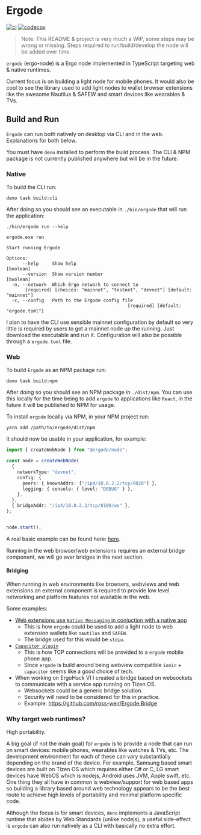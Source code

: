 # Ergode

[![ci](https://github.com/ross-weir/ergode/actions/workflows/ci.yml/badge.svg)](https://github.com/ross-weir/ergode/actions/workflows/ci.yml) [![codecov](https://codecov.io/github/ross-weir/ergode/branch/main/graph/badge.svg?token=9LGTORWR68)](https://codecov.io/github/ross-weir/ergode)

> Note: This README & project is very much a WIP, some steps may be wrong or missing. Steps required to run/build/develop the node will be added over time.

`ergode` (ergo-node) is a Ergo node implemented in TypeScript targeting web &
native runtimes.

Current focus is on building a light node for mobile phones. It would also be
cool to see the library used to add light nodes to wallet browser extensions
like the awesome Nautilus & SAFEW and smart devices like wearables & TVs.

## Build and Run

`Ergode` can run both natively on desktop via CLI and in the web. Explanations for both below.

You must have `deno` installed to perform the build process. The CLI & NPM package is not currently published anywhere but will be in the future.

### Native

To build the CLI run:

```
deno task build:cli
```

After doing so you should see an executable in `./bin/ergode` that will run the application:

```
./bin/ergode run --help

ergode.exe run

Start running Ergode

Options:
      --help     Show help                                             [boolean]
      --version  Show version number                                   [boolean]
  -n, --network  Which Ergo network to connect to
       [required] [choices: "mainnet", "testnet", "devnet"] [default: "mainnet"]
  -c, --config   Path to the Ergode config file
                                             [required] [default: "ergode.toml"]
```

I plan to have the CLI use sensible mainnet configuration by default so very little is required by users to get a mainnet
node up the running. Just download the executable and run it. Configuration will also be possible through a `ergode.toml` file.

### Web

To build `Ergode` as an NPM package run:

```
deno task build:npm
```

After doing so you should see an NPM package in `./dist/npm`. You can use this locally for the time being to add `ergode` to applications
like `React`, in the future it will be published to NPM for usage.

To install `ergode` locally via NPM, in your NPM project run:

```
yarn add /path/to/ergode/dist/npm
```

It should now be usable in your application, for example:

```ts
import { createWebNode } from "@ergode/node";

const node = createWebNode(
  {
    networkType: "devnet",
    config: {
      peers: { knownAddrs: ["/ip4/10.0.2.2/tcp/9020"] },
      logging: { console: { level: "DEBUG" } },
    },
  },
  { bridgeAddr: "/ip4/10.0.2.2/tcp/8109/ws" },
);


node.start();
```

A real basic example can be found here: [here](https://github.com/ross-weir/Ergode.Tizen/tree/main/ErgodeTizenUI).

Running in the web browser/web extensions requires an external bridge component, we will go over bridges in the next section.

#### Bridging

When running in web environments like browsers, webviews and web extensions an external component is required to provide low level networking and platform features not available
in the web.

Some examples:

- [Web extensions use `Native Messaging` in conjuction with a native app](https://developer.mozilla.org/en-US/docs/Mozilla/Add-ons/WebExtensions/Native_messaging)
  - This is how `ergode` could be used to add a light node to web extension wallets like `nautilus` and `SAFEW`.
  - The bridge used for this would be `stdio`.
- [`Capacitor plugin`](https://capacitorjs.com/docs/plugins)
  - This is how TCP connections will be provided to a `ergode` mobile phone app.
  - Since `ergode` is build around being webview compatible `ionic` + `capacitor` seems like a good choice of tech.
- When working on ErgoHack VI I created a bridge based on websockets to communicate with a service app running on Tizen OS.
  - Websockets could be a generic bridge solution.
  - Security will need to be considered for this in practice.
  - Example: https://github.com/ross-weir/Ergode.Bridge

### Why target web runtimes?

High portability.

A big goal (if not the main goal) for `ergode` is to provide a node that can run on smart devices:
mobile phones, wearables like watches & TVs, etc. The development environment
for each of these can vary substantially depending on the brand of the device.
For example, Samsung based smart devices are built on Tizen OS which requires
either C# or C, LG smart devices have WebOS which is nodejs, Android uses JVM,
Apple swift, etc. One thing they all have in common is webview/support for web
based apps so building a library based around web technology appears to be the
best route to achieve high levels of portability and minimal platform specific
code.

Although the focus is for smart devices,  `deno` implements a JavaScript runtime that abides by Web Standards (unlike nodejs),
a useful side-effect is `ergode` can also run natively as a CLI with basically no extra effort.
